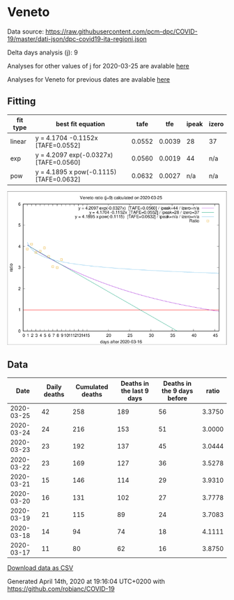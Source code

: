 # Veneto

Data source: https://raw.githubusercontent.com/pcm-dpc/COVID-19/master/dati-json/dpc-covid19-ita-regioni.json

Delta days analysis (j): 9

Analyses for other values of j for 2020-03-25 are avalable [here](../2020-03-25/README.md)

Analyses for Veneto for previous dates are avalable [here](../README.md)

## Fitting 
|fit type|best fit equation|tafe|tfe|ipeak|izero|
|-------|-----|--------|------|---|---|
|linear|y = 4.1704 -0.1152x  [TAFE=0.0552]|0.0552|0.0039|28|37|
|exp|y = 4.2097 exp(-0.0327x)  [TAFE=0.0560]|0.0560|0.0019|44|n/a|
|pow|y = 4.1895 x pow(-0.1115)  [TAFE=0.0632]|0.0632|0.0027|n/a|n/a|

![Plot](COVID-19_veneto_j9_2020-03-25.png)

## Data
|Date|Daily deaths|Cumulated deaths|Deaths in the last 9 days|Deaths in the 9 days before|ratio|
|----|----------|-----------|-------|--------------------|-----|
|2020-03-25|42|258|189|56|3.3750|
|2020-03-24|24|216|153|51|3.0000|
|2020-03-23|23|192|137|45|3.0444|
|2020-03-22|23|169|127|36|3.5278|
|2020-03-21|15|146|114|29|3.9310|
|2020-03-20|16|131|102|27|3.7778|
|2020-03-19|21|115|89|24|3.7083|
|2020-03-18|14|94|74|18|4.1111|
|2020-03-17|11|80|62|16|3.8750|

[Download data as CSV](COVID-19_veneto_j9_2020-03-25.csv)

Generated April 14th, 2020 at 19:16:04 UTC+0200 with https://github.com/robianc/COVID-19
